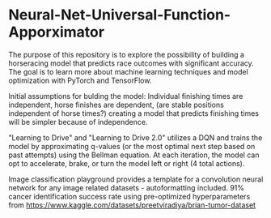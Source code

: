 # Neural-Net-Universal-Function-Apporximator
The purpose of this repository is to explore the possibility of building a horseracing model that predicts race outcomes with significant accuracy. The goal is to learn more about machine learning techniques and model optimization with PyTorch and TensorFlow.

Initial assumptions for bulding the model: Individual finishing times are independent, horse finishes are dependent, (are stable positions independent of horse times?)
creating a model that predicts finishing times will be simpler because of independence.

"Learning to Drive" and "Learning to Drive 2.0" utilizes a DQN and trains the model by approximating q-values (or the most optimal next step based on past attempts) using the Bellman equation. At each iteration, the model can opt to accelerate, brake, or turn the model left or right (4 total actions). 

Image classification playground provides a template for a convolution neural network for any image related datasets - autoformatting included. 91% cancer identification success rate using pre-optimized hyperparameters from https://www.kaggle.com/datasets/preetviradiya/brian-tumor-dataset
